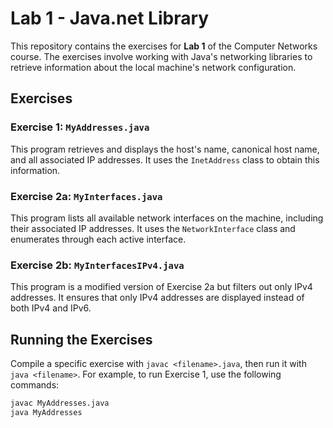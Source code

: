 # Lab 1 - Java.net Library

This repository contains the exercises for **Lab 1** of the Computer Networks course. The exercises involve working with Java's networking libraries to retrieve information about the local machine's network configuration.

## Exercises

### **Exercise 1: `MyAddresses.java`**
This program retrieves and displays the host's name, canonical host name, and all associated IP addresses. It uses the `InetAddress` class to obtain this information.

### **Exercise 2a: `MyInterfaces.java`**
This program lists all available network interfaces on the machine, including their associated IP addresses. It uses the `NetworkInterface` class and enumerates through each active interface.

### **Exercise 2b: `MyInterfacesIPv4.java`**
This program is a modified version of Exercise 2a but filters out only IPv4 addresses. It ensures that only IPv4 addresses are displayed instead of both IPv4 and IPv6.

## Running the Exercises



Compile a specific exercise with `javac <filename>.java`, then run it with `java <filename>`. For example, to run Exercise 1, use the following commands:

```bash
javac MyAddresses.java
java MyAddresses
```
